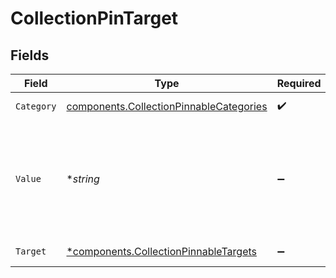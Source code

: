 # CollectionPinTarget


## Fields

| Field                                                                                                                                                                     | Type                                                                                                                                                                      | Required                                                                                                                                                                  | Description                                                                                                                                                               |
| ------------------------------------------------------------------------------------------------------------------------------------------------------------------------- | ------------------------------------------------------------------------------------------------------------------------------------------------------------------------- | ------------------------------------------------------------------------------------------------------------------------------------------------------------------------- | ------------------------------------------------------------------------------------------------------------------------------------------------------------------------- |
| `Category`                                                                                                                                                                | [components.CollectionPinnableCategories](../../models/components/collectionpinnablecategories.md)                                                                        | :heavy_check_mark:                                                                                                                                                        | Categories a Collection can be pinned to.                                                                                                                                 |
| `Value`                                                                                                                                                                   | **string*                                                                                                                                                                 | :heavy_minus_sign:                                                                                                                                                        | Optional. If category supports values, then the additional value for the category e.g. department name for DEPARTMENT_RESOURCE, team name/id for TEAM_RESOURCE and so on. |
| `Target`                                                                                                                                                                  | [*components.CollectionPinnableTargets](../../models/components/collectionpinnabletargets.md)                                                                             | :heavy_minus_sign:                                                                                                                                                        | What targets can a Collection be pinned to.                                                                                                                               |